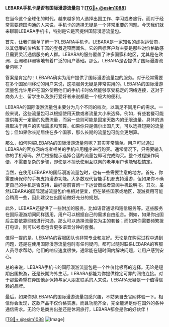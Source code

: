 **LEBARA手机卡是否有国际漫游流量包？[[TG💪+ @esim1088](https://t.me/s/esim1088)]**

在当今这个全球化的时代，越来越多的人选择出国工作、学习或者旅行。而对于经常需要跨国沟通的人来说，手机卡的选择无疑是一个非常重要的问题。今天我们就来聊聊LEBARA手机卡，特别是它是否提供国际漫游流量包。

首先，让我们简单了解一下LEBARA手机卡。LEBARA是一家知名的虚拟运营商，以其低廉的价格和丰富的套餐选项而闻名。它的目标客户群主要是那些对价格敏感且需要灵活通信服务的人群。LEBARA的服务覆盖了许多国家和地区，尤其是在欧洲、亚洲和非洲等地有着广泛的用户基础。那么，LEBARA是否提供了国际漫游流量包呢？

答案是肯定的！LEBARA确实为用户提供了国际漫游流量包的服务。对于经常需要在多个国家间移动的用户来说，这项服务无疑是非常实用的。LEBARA的国际漫游流量包允许用户在国外使用他们的手机卡时依然能够享受稳定的网络连接，这对于商务人士、留学生以及旅行爱好者来说都是一个极大的便利。

LEBARA的国际漫游流量包主要分为几个不同的档次，以满足不同用户的需求。一般来说，这些流量包可以根据使用天数或者流量大小来选择。例如，有些套餐可能提供每天一定量的免费流量，而另一些则可能是固定天数内的无限流量。具体的选择取决于用户的实际需求和预算。如果你只是偶尔出国几天，可以选择短期的流量包；但如果你长期居住在多个国家，那么长期的流量包可能会更划算。

那么，如何购买LEBARA的国际漫游流量包呢？其实非常简单。用户可以通过LEBARA的官方网站或者相关的手机应用程序进行购买。通常情况下，只需要输入你的手机号码，然后根据提示选择合适的流量包即可完成购买。整个过程操作简便，不需要复杂的步骤，即使是不擅长使用互联网的老年用户也能轻松搞定。

当然，在使用LEBARA的国际漫游流量包时，也有一些需要注意的地方。首先，你需要确保你的手机支持漫游功能。大多数现代智能手机都支持漫游，但如果你不确定自己的手机是否支持，最好提前咨询一下运营商或者查阅手机说明书。其次，虽然LEBARA的国际漫游流量包价格相对便宜，但在某些国家或地区，漫游费用可能会稍高一些，因此建议在出国前做好充分的规划。

此外，LEBARA还提供了一些附加的服务，比如语音通话和短信服务等。这些服务在国际漫游期间同样适用，用户可以根据自己的需求自由组合。例如，如果你出国后主要依靠网络进行沟通，那么可以选择流量包为主的套餐；而如果你需要频繁拨打电话，则可以考虑包含更多语音分钟的套餐。

值得一提的是，LEBARA的客服团队也非常专业和友好。无论是在购买过程中遇到问题，还是在使用国际漫游流量包时有任何疑问，都可以随时联系LEBARA的客服人员寻求帮助。他们的响应速度很快，通常能在短时间内解决问题，让用户感到安心。

总的来说，LEBARA手机卡的国际漫游流量包是一个性价比极高的选择。无论是短期出国旅游，还是长期海外生活，LEBARA都能为你提供稳定可靠的网络连接。对于那些希望在异国他乡保持与家人朋友联系的人来说，LEBARA无疑是一个值得信赖的品牌。

最后，如果你对LEBARA的国际漫游流量包感兴趣，不妨亲自去官网体验一下。相信你会发现，这款产品不仅价格实惠，而且功能齐全，完全能满足你在国外的各种通信需求。无论你是商务出差还是休闲旅行，LEBARA都会是你的好伙伴！

[[TG💪+ @esim1088](https://t.me/s/esim1088) ![Image](https://i.postimg.cc/4NQfJmqS/Snipaste-2025-05-13-00-14-12.png)]